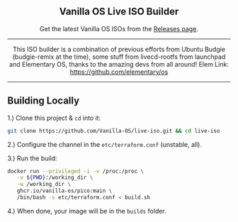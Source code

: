 <div align="center">

## Vanilla OS Live ISO Builder

Get the latest Vanilla OS ISOs from the [Releases page](https://github.com/Vanilla-OS/live-iso/releases).

---

<sup2>This ISO builder is a combination of previous efforts from Ubuntu
Budgie (budgie-remix at the time), some stuff from livecd-rootfs from launchpad
and Elementary OS, thanks to the amazing devs from all around!
Elem Link: https://github.com/elementary/os</sup2>

</div>

---

## Building Locally

1.) Clone this project & `cd` into it:

```sh
git clone https://github.com/Vanilla-OS/live-iso.git && cd live-iso
```

2.) Configure the channel in the `etc/terraform.conf` (unstable, all).

3.) Run the build:

```sh
docker run --privileged -i -v /proc:/proc \
   -v ${PWD}:/working_dir \
   -w /working_dir \
   ghcr.io/vanilla-os/pico:main \
   /bin/bash -s etc/terraform.conf < build.sh
 ```

4.) When done, your image will be in the `builds` folder.

